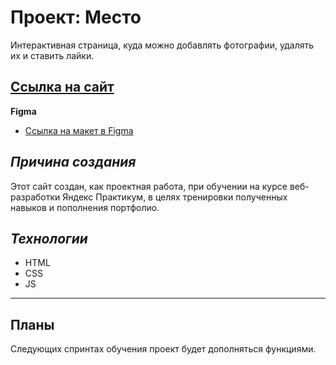 # Проект: Место

Интерактивная страница, куда можно добавлять фотографии, удалять их и ставить лайки.

## [Ссылка на сайт](https://endjoyer.github.io/neural-networks/index.html)

**Figma**

* [Ссылка на макет в Figma](https://www.figma.com/file/2cn9N9jSkmxD84oJik7xL7/JavaScript.-Sprint-4?node-id=0%3A1)

## *__Причина создания__*

Этот сайт создан, как проектная работа, при обучении на курсе веб-разработки Яндекс Практикум, в целях тренировки полученных навыков и пополнения портфолио.

## *__Технологии__*

- HTML
- CSS
- JS

---

## Планы
Следующих спринтах обучения проект будет дополняться функциями.

